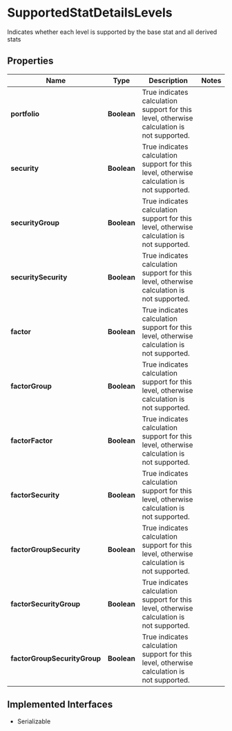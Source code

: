 

# SupportedStatDetailsLevels

Indicates whether each level is supported by the base stat and all derived stats

## Properties

Name | Type | Description | Notes
------------ | ------------- | ------------- | -------------
**portfolio** | **Boolean** | True indicates calculation support for this level, otherwise calculation is not supported. | 
**security** | **Boolean** | True indicates calculation support for this level, otherwise calculation is not supported. | 
**securityGroup** | **Boolean** | True indicates calculation support for this level, otherwise calculation is not supported. | 
**securitySecurity** | **Boolean** | True indicates calculation support for this level, otherwise calculation is not supported. | 
**factor** | **Boolean** | True indicates calculation support for this level, otherwise calculation is not supported. | 
**factorGroup** | **Boolean** | True indicates calculation support for this level, otherwise calculation is not supported. | 
**factorFactor** | **Boolean** | True indicates calculation support for this level, otherwise calculation is not supported. | 
**factorSecurity** | **Boolean** | True indicates calculation support for this level, otherwise calculation is not supported. | 
**factorGroupSecurity** | **Boolean** | True indicates calculation support for this level, otherwise calculation is not supported. | 
**factorSecurityGroup** | **Boolean** | True indicates calculation support for this level, otherwise calculation is not supported. | 
**factorGroupSecurityGroup** | **Boolean** | True indicates calculation support for this level, otherwise calculation is not supported. | 


## Implemented Interfaces

* Serializable


